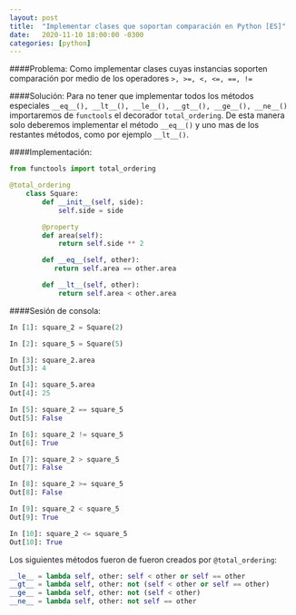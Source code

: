 ```yaml
---
layout: post
title:  "Implementar clases que soportan comparación en Python [ES]"
date:   2020-11-10 18:00:00 -0300
categories: [python]
---
```


####Problema:
Como implementar clases cuyas instancias soporten comparación por medio de los operadores ```>, >=, <, <=, ==, !=```

####Solución:
Para no tener que implementar todos los métodos especiales ```__eq__(), __lt__(), __le__(), __gt__(), __ge__(), __ne__()``` importaremos de ```functools``` el decorador ```total_ordering```. De esta manera solo deberemos implementar el método ```__eq__()``` y uno mas de los restantes métodos, como por ejemplo ```__lt__()```.

####Implementación:
```python
from functools import total_ordering

@total_ordering
    class Square:
        def __init__(self, side):
            self.side = side

        @property
        def area(self):
            return self.side ** 2

        def __eq__(self, other):
           return self.area == other.area

        def __lt__(self, other):
            return self.area < other.area
```
####Sesión de consola:

```python
In [1]: square_2 = Square(2)

In [2]: square_5 = Square(5)

In [3]: square_2.area
Out[3]: 4

In [4]: square_5.area
Out[4]: 25

In [5]: square_2 == square_5
Out[5]: False

In [6]: square_2 != square_5
Out[6]: True

In [7]: square_2 > square_5
Out[7]: False

In [8]: square_2 >= square_5
Out[8]: False

In [9]: square_2 < square_5
Out[9]: True

In [10]: square_2 <= square_5
Out[10]: True
```

Los siguientes métodos fueron de fueron creados por ```@total_ordering```:
```python
__le__ = lambda self, other: self < other or self == other
__gt__ = lambda self, other: not (self < other or self == other)
__ge__ = lambda self, other: not (self < other)
__ne__ = lambda self, other: not self == other
```
